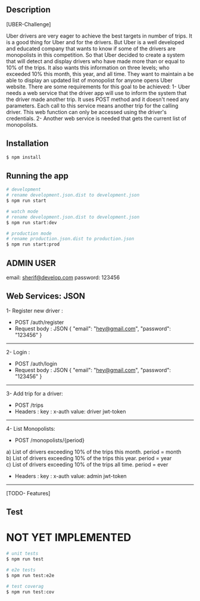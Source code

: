 ## Description

[UBER-Challenge]

Uber drivers are very eager to achieve the best targets in number of trips. It is a good thing for
Uber and for the drivers. But Uber is a well developed and educated company that wants to
know if some of the drivers are monopolists in this competition. So that Uber decided to create a
system that will detect and display drivers who have made more than or equal to 10% of the
trips. It also wants this information on three levels; who exceeded 10% this month, this year,
and all time.
They want to maintain a be able to display an updated list of monopolist for anyone opens Uber
website.
There are some requirements for this goal to be achieved:
1- Uber needs a web service that the driver app will use to inform the system that the driver
made another trip. It uses POST method and it doesn't need any parameters. Each call to this
service means another trip for the calling driver. This web function can only be accessed using
the driver's credentials.
2- Another web service is needed that gets the current list of monopolists.

## Installation

```bash
$ npm install
```

## Running the app

```bash
# development
# rename development.json.dist to development.json
$ npm run start

# watch mode
# rename development.json.dist to development.json
$ npm run start:dev

# production mode
# rename production.json.dist to production.json
$ npm run start:prod
```
## ADMIN USER
email: sherif@develop.com
password: 123456


## Web Services: JSON

1- Register new driver :

- POST   /auth/register
- Request body : JSON
 {
   "email": "hey@gmail.com",
   "password": "123456"
 }
---
2- Login :

- POST   /auth/login
- Request body : JSON
 {
   "email": "hey@gmail.com",
   "password": "123456"
 }
---
3- Add trip for a driver: 

- POST   /trips
- Headers :
  key : x-auth 
  value: driver jwt-token
---
4- List Monopolists: 

- POST   /monopolists/{period}

a) List of drivers exceeding 10% of the trips this month.
    period =  month  
b) List of drivers exceeding 10% of the trips this year.
    period =  year   
c) List of drivers exceeding 10% of the trips all time.
    period =  ever 

- Headers :
  key : x-auth 
  value: admin jwt-token
---

[TODO- Features]


## Test
# NOT YET IMPLEMENTED
```bash
# unit tests
$ npm run test

# e2e tests
$ npm run test:e2e

# test coverag
$ npm run test:cov
```
